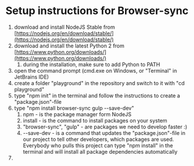 # Setup instructions for Browser-sync
1. download and install NodeJS Stable from [https://nodejs.org/en/download/stable/](https://nodejs.org/en/download/stable/)
2. download and install the latest Python 2 from [https://www.python.org/downloads/](https://www.python.org/downloads/)
    1. during the installation, make sure to add Python to PATH
3. open the command prompt (cmd.exe on Windows, or "Terminal" in JetBrains IDE)
4. create a folder "playground" in the repository and switch to it with "cd playground"
5. type "npm init" in the terminal and follow the instructions to create a "package.json"-file
5. type "npm install browser-sync gulp --save-dev"
    1. npm - is the package manager form NodeJS
    2. install - is the command to install packages on your system
    3. "browser-sync", "gulp" - are packages we need to develop faster :)
    4. --save-dev - is a command that updates the "package.json"-file in our project to tell other developers, which packages are used. Everybody who pulls this project can type "npm install" in the terminal and will install all package dependencies automatically
6.
